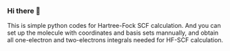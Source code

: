 ### Hi there 👋
This is simple python codes for Hartree-Fock SCF calculation. And you can set up the molecule with coordinates and basis sets mannually, and obtain all one-electron and two-electrons integrals needed for HF-SCF calculation.

